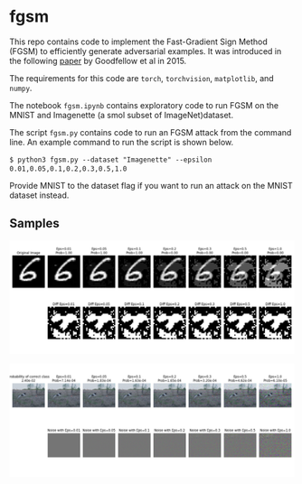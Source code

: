 # fgsm


This repo contains code to implement the Fast-Gradient Sign Method (FGSM) to efficiently generate adversarial examples. It was introduced in the following [paper](https://arxiv.org/pdf/1412.6572) by Goodfellow et al in 2015.


The requirements for this code are `torch`, `torchvision`, `matplotlib`, and `numpy`.


The notebook `fgsm.ipynb` contains exploratory code to run FGSM on the MNIST and Imagenette (a smol subset of ImageNet)dataset.


The script `fgsm.py` contains code to run an FGSM attack from the command line. An example command to run the script is shown below.

```
$ python3 fgsm.py --dataset "Imagenette" --epsilon 0.01,0.05,0.1,0.2,0.3,0.5,1.0
```


Provide MNIST to the dataset flag if you want to run an attack on the MNIST dataset instead.


## Samples
![MNIST FGSM Attack Output](output_mnist.png)

![Imagenette FGSM Attakck Ooutput](output_imagenette.png)
